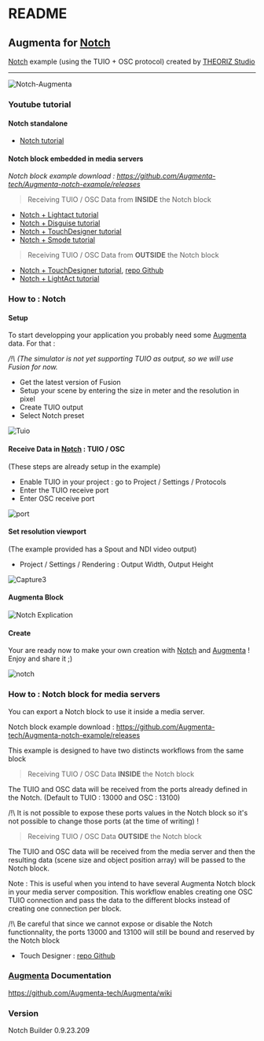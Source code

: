 # README

## Augmenta for [Notch](https://www.notch.one/)

[Notch](https://www.notch.one/) example (using the TUIO + OSC protocol) created by [THEORIZ Studio](https://www.theoriz.com/)

***

![Notch-Augmenta](https://user-images.githubusercontent.com/64955193/136235171-f96533bb-cc09-4945-a98a-d9572686424b.gif)

### Youtube tutorial

#### Notch standalone

* [Notch tutorial](https://www.youtube.com/watch?v=3uz8RHAXWkc\&ab\_channel=Augmenta)

#### Notch block embedded in media servers

_Notch block example download : https://github.com/Augmenta-tech/Augmenta-notch-example/releases_

> Receiving TUIO / OSC Data from **INSIDE** the Notch block

* [Notch + Lightact tutorial](https://www.youtube.com/watch?v=7BTLzxSvlQY\&t=78s)
* [Notch + Disguise tutorial](https://www.youtube.com/watch?v=a94huZb3eso)
* [Notch + TouchDesigner tutorial](https://www.youtube.com/watch?v=rA1mfUYWc44)
* [Notch + Smode tutorial](https://www.youtube.com/watch?v=YKmIBkiyZYs)

> Receiving TUIO / OSC Data from **OUTSIDE** the Notch block

* [Notch + TouchDesigner tutorial](https://www.youtube.com/watch?v=ZgbljA4bN-8), [repo Github](https://github.com/Augmenta-tech/Notch-with-Data-in-TD)
* [Notch + LightAct tutorial](https://www.youtube.com/watch?v=j2YtyYr69j4)

### How to : Notch

#### Setup

To start developping your application you probably need some [Augmenta](https://www.augmenta-tech.com/) data. For that :

_/!\ (The simulator is not yet supporting TUIO as output, so we will use Fusion for now._

* Get the latest version of Fusion
* Setup your scene by entering the size in meter and the resolution in pixel
* Create TUIO output
* Select Notch preset

![Tuio](https://user-images.githubusercontent.com/64955193/137764972-3e06edfb-7566-49af-8878-5157aa73b409.PNG)

#### Receive Data in [Notch](https://www.notch.one/) : TUIO / OSC

(These steps are already setup in the example)

* Enable TUIO in your project : go to Project / Settings / Protocols
* Enter the TUIO receive port
* Enter OSC receive port

![port](https://user-images.githubusercontent.com/64955193/137765361-a8629c1f-4c30-49f6-9c40-6308861d797f.PNG)

#### Set resolution viewport

(The example provided has a Spout and NDI video output)

* Project / Settings / Rendering : Output Width, Output Height

![Capture3](https://user-images.githubusercontent.com/64955193/136353915-155349b5-822f-4c6f-ac42-8d3975200ba1.PNG)

#### Augmenta Block

![Notch Explication](https://user-images.githubusercontent.com/64955193/138668018-1e807f93-c002-437e-b38a-5d8604bbcd32.png)

#### Create

Your are ready now to make your own creation with [Notch](https://www.notch.one/) and [Augmenta](https://www.augmenta-tech.com/) ! Enjoy and share it ;)

![notch](https://user-images.githubusercontent.com/64955193/137765010-f3080e04-b7bc-4554-96cc-15916cfb9879.PNG)

### How to : Notch block for media servers

You can export a Notch block to use it inside a media server.

Notch block example download : https://github.com/Augmenta-tech/Augmenta-notch-example/releases

This example is designed to have two distincts workflows from the same block

> Receiving TUIO / OSC Data **INSIDE** the Notch block

The TUIO and OSC data will be received from the ports already defined in the Notch. (Default to TUIO : 13000 and OSC : 13100)

/!\ It is not possible to expose these ports values in the Notch block so it's not possible to change those ports (at the time of writing) !

> Receiving TUIO / OSC Data **OUTSIDE** the Notch block

The TUIO and OSC data will be received from the media server and then the resulting data (scene size and object position array) will be passed to the Notch block.

Note : This is useful when you intend to have several Augmenta Notch block in your media server composition. This workflow enables creating one OSC TUIO connection and pass the data to the different blocks instead of creating one connection per block.

/!\ Be careful that since we cannot expose or disable the Notch functionnality, the ports 13000 and 13100 will still be bound and reserved by the Notch block

* Touch Designer : [repo Github](https://github.com/Augmenta-tech/Notch-with-Data-in-TD)

### [Augmenta](https://www.augmenta-tech.com/) Documentation

https://github.com/Augmenta-tech/Augmenta/wiki

### Version

Notch Builder 0.9.23.209
